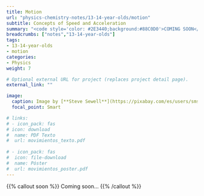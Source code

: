```yaml
---
title: Motion
url: "physics-chemistry-notes/13-14-year-olds/motion"
subtitle: Concepts of Speed and Acceleration
summary: "<code style='color: #2E3440;background:#88C0D0'>COMING SOON</code> <br> Concepts of Speed and Acceleration."
breadcrumbs: ["notes","13-14-year-olds"]
tags:
- 13-14-year-olds
- motion
categories:
- Physics
weight: 7

# Optional external URL for project (replaces project detail page).
external_link: ""

image:
  caption: Image by [**Steve Sewell**](https://pixabay.com/es/users/sms467-1386127/) on [Pixabay](https://pixabay.com/es/)
  focal_point: Smart

# links:
# - icon_pack: fas
# icon: download
#  name: PDF Texto
#  url: movimientos_texto.pdf
  
# - icon_pack: fas
#  icon: file-download
#  name: Póster
#  url: movimientos_poster.pdf  
---
```


{{% callout soon %}}
Coming soon...
{{% /callout %}}
